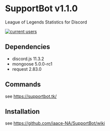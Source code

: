 # SupportBot v1.1.0
League of Legends Statistics for Discord

<a href="https://discord.gg/MTqDXvB" target="_blank" rel="noopener"><img src="https://discordapp.com/api/guilds/384552678161645568/embed.png" alt="current users" /></a>
## Dependencies
- discord.js 11.3.2
- mongoose 5.0.0-rc1
- request 2.83.0
## Commands
see https://supportbot.tk/
## Installation
see https://github.com/iaace-NA/SupportBot/wiki
